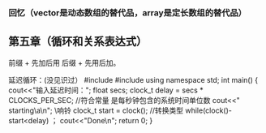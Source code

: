 ### 回忆（vector是动态数组的替代品，array是定长数组的替代品）

## 第五章（循环和关系表达式）
前缀 +  先加后用  后缀 + 先用后加。

延迟循环：(没见识过）
#include<iostream>
#include<ctime>
using namespace std;
int main()
{
  cout<<"输入延迟时间：";
  float secs;
  clock_t delay = secs * CLOCKS_PER_SEC;  //符合常量 是每秒钟包含的系统时间单位数
  cout<<" starting\a\n";  \\响铃
  clock_t start = clock(); //转换类型
  while(clock()-start<delay)
  ；
   cout<<"Done\n";
          return 0;
}
  
